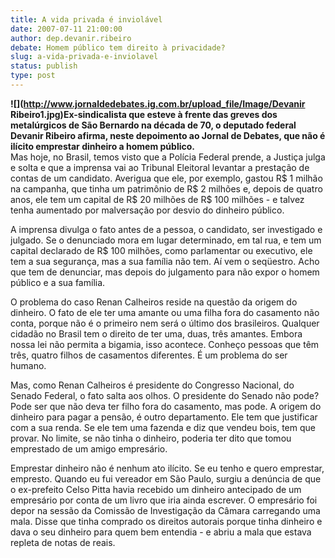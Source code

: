 ```yaml
---
title: A vida privada é inviolável
date: 2007-07-11 21:00:00
author: dep.devanir.ribeiro
debate: Homem público tem direito à privacidade?
slug: a-vida-privada-e-inviolavel
status: publish 
type: post
---
```


  
**![](http://www.jornaldedebates.ig.com.br/upload_file/Image/Devanir Ribeiro1.jpg)Ex-sindicalista que esteve à frente das greves dos metalúrgicos de São Bernardo na década de 70, o deputado federal Devanir Ribeiro afirma, neste depoimento ao Jornal de Debates, que não é ilícito emprestar dinheiro a homem público.**  
Mas hoje, no Brasil, temos visto que a Polícia Federal prende, a Justiça julga e solta e que a imprensa vai ao Tribunal Eleitoral levantar a prestação de contas de um candidato. Averigua que ele, por exemplo, gastou R$ 1 milhão na campanha, que tinha um patrimônio de R$ 2 milhões e, depois de quatro anos, ele tem um capital de R$ 20 milhões de R$ 100 milhões - e talvez tenha aumentado por malversação por desvio do dinheiro público.  
  
A imprensa divulga o fato antes de a pessoa, o candidato, ser investigado e julgado. Se o denunciado mora em lugar determinado, em tal rua, e tem um capital declarado de R$ 100 milhões, como parlamentar ou executivo, ele tem a sua segurança, mas a sua família não tem. Aí vem o seqüestro. Acho que tem de denunciar, mas depois do julgamento para não expor o homem público e a sua família.  
  
O problema do caso Renan Calheiros reside na questão da origem do dinheiro. O fato de ele ter uma amante ou uma filha fora do casamento não conta, porque não é o primeiro nem será o último dos brasileiros. Qualquer cidadão no Brasil tem o direito de ter uma, duas, três amantes. Embora nossa lei não permita a bigamia, isso acontece. Conheço pessoas que têm três, quatro filhos de casamentos diferentes. É um problema do ser humano.  
  
Mas, como Renan Calheiros é presidente do Congresso Nacional, do Senado Federal, o fato salta aos olhos. O presidente do Senado não pode? Pode ser que não deva ter filho fora do casamento, mas pode. A origem do dinheiro para pagar a pensão, é outro departamento. Ele tem que justificar com a sua renda. Se ele tem uma fazenda e diz que vendeu bois, tem que provar. No limite, se não tinha o dinheiro, poderia ter dito que tomou emprestado de um amigo empresário.  
  
Emprestar dinheiro não é nenhum ato ilícito. Se eu tenho e quero emprestar, empresto. Quando eu fui vereador em São Paulo, surgiu a denúncia de que o ex-prefeito Celso Pitta havia recebido um dinheiro antecipado de um empresário por conta de um livro que iria ainda escrever. O empresário foi depor na sessão da Comissão de Investigação da Câmara carregando uma mala. Disse que tinha comprado os direitos autorais porque tinha dinheiro e dava o seu dinheiro para quem bem entendia - e abriu a mala que estava repleta de notas de reais.
